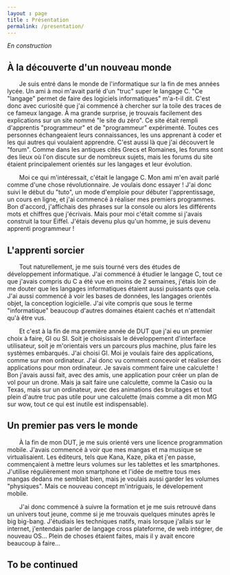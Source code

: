 ```yaml
---
layout : page
title : Présentation
permalink: /presentation/
---
```

<i>En construction</i>

<h2>À la découverte d'un nouveau monde</h2>
<p>
&emsp;&emsp;Je suis entré dans le monde de l'informatique sur la fin de mes années lycée. Un ami à moi m'avait parlé d'un "truc" super le langage C. "Ce "langage" permet de faire des logiciels informatiques" m'a-t-il dit. C'est donc avec curiosité que j'ai commencé à chercher sur la toile des traces de ce fameux langage. À ma grande surprise, je trouvais facilement des explications sur un site nommé "le site du zéro". 
Ce site était rempli d'apprentis "programmeur" et de "programmeur" expérimenté. Toutes ces personnes échangeaient leurs connaissances, les uns apprenant à coder et les qui autres qui voulaient apprendre. C'est aussi là que j'ai découvert le "forum". Comme dans les antiques cités Grecs et Romaines, les forums sont des lieux où l'on discute sur de nombreux sujets, mais les forums du site étaient principalement orientés sur les langages et leur évolution.
</p>
<p>
&emsp;&emsp;Moi ce qui m'intéressait, c'était le langage C. Mon ami m'en avait parlé comme d'une chose révolutionnaire. Je voulais donc essayer ! J'ai donc suivi le début du "tuto", un mode d'emploie pour débuter l'apprentissage, un cours en ligne, et j'ai commencé à réaliser mes premiers programmes. Bon d'accord, j'affichais des phrases sur la console ou alors les différents mots et chiffres que j'écrivais. Mais pour moi c'était comme si j'avais construit la tour Eiffel. J'étais devenu plus qu'un homme, je suis devenu apprenti programmeur !
</p>

<h2>L'apprenti sorcier</h2>
<p>
&emsp;&emsp;Tout naturellement, je me suis tourné vers des études de développement informatique. J'ai commencé à étudier le langage C, tout ce que j'avais compris du C a été vue en moins de 2 semaines, j'étais loin de me douter que les langages informatiques étaient aussi puissants que cela. J'ai aussi commencé à voir les bases de données, les langages orientés objet, la conception logicielle. J'ai vite compris que sous le terme "informatique" beaucoup d'autres domaines étaient cachés et n'attendait qu'à être vus.
</p>
<p>
&emsp;&emsp;Et c'est à la fin de ma première année de DUT que j'ai eu un premier choix à faire, GI ou SI. Soit je choisissais le développement d'interface utilisateur, soit je m'orientais vers un parcours plus machine, plus faire les systèmes embarqués. J'ai choisi GI. Moi je voulais faire des applications, comme sur mon ordinateur. J'ai donc vu comment concevoir et réaliser des applications pour mon ordinateur. Je savais comment faire une calculette ! Bon j'avais aussi fait, avec des amis, une application pour créer un plan de vol pour un drone. Mais ja sait faire une calculette, comme la Casio ou la Texas, mais sur un ordinateur, avec des animations des bruitages et tout plein d'autre truc pas utile pour une calculette (mais comme a dit mon MG sur wow, tout ce qui est inutile est indispensable).
</p>

<h2>Un premier pas vers le monde</h2>
<p>
&emsp;&emsp;À la fin de mon DUT, je me suis orienté vers une licence programmation mobile. J'avais commencé à voir que mes mangas et ma musique se virtualisaient. Les éditeurs, tels que Kana, Kaze, pika et j'en passe, commençaient à mettre leurs volumes sur les tablettes et les smartphones. J'utilise régulièrement mon smartphone et l'idée de mettre tous mes mangas dedans me semblait bien, mais je voulais aussi garder les volumes "physiques". Mais ce nouveau concept m'intriguais, le dévelopement mobile.
</p>
<p>
&emsp;&emsp;J'ai donc commencé à suivre la formation et je me suis retrouvé dans un univers tout jeune, comme si je me trouvais quelques minutes après le big big-bang. J'étudiais les techniques natifs, mais lorsque j'allais sur le internet, j'entendais parler de langage cross plateforme, de web intégrer, de nouveau OS... Plein de choses étaient faites, mais il y avait encore beaucoup à faire...
</p>

<h2>To be continued</h2>